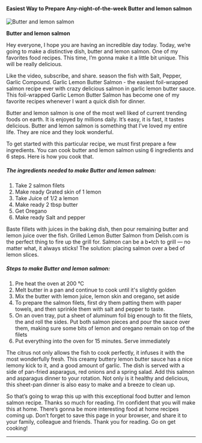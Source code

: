            

#### Easiest Way to Prepare Any-night-of-the-week Butter and lemon salmon

![Butter and lemon salmon](https://img-global.cpcdn.com/recipes/2ba2c537e9300e95/751x532cq70/butter-and-lemon-salmon-recipe-main-photo.jpg)

**Butter and lemon salmon**

Hey everyone, I hope you are having an incredible day today. Today, we’re going to make a distinctive dish, butter and lemon salmon. One of my favorites food recipes. This time, I’m gonna make it a little bit unique. This will be really delicious.

Like the video, subscribe, and share. season the fish with Salt, Pepper, Garlic Compound. Garlic Lemon Butter Salmon - the easiest foil-wrapped salmon recipe ever with crazy delicious salmon in garlic lemon butter sauce. This foil-wrapped Garlic Lemon Butter Salmon has become one of my favorite recipes whenever I want a quick dish for dinner.

Butter and lemon salmon is one of the most well liked of current trending foods on earth. It is enjoyed by millions daily. It’s easy, it is fast, it tastes delicious. Butter and lemon salmon is something that I’ve loved my entire life. They are nice and they look wonderful.

To get started with this particular recipe, we must first prepare a few ingredients. You can cook butter and lemon salmon using 6 ingredients and 6 steps. Here is how you cook that.

##### The ingredients needed to make Butter and lemon salmon:

1.  Take 2 salmon filets
2.  Make ready Grated skin of 1 lemon
3.  Take Juice of 1/2 a lemon
4.  Make ready 2 tbsp butter
5.  Get Oregano
6.  Make ready Salt and pepper

Baste fillets with juices in the baking dish, then pour remaining butter and lemon juice over the fish. Grilled Lemon Butter Salmon from Delish.com is the perfect thing to fire up the grill for. Salmon can be a b•tch to grill — no matter what, it always sticks! The solution: placing salmon over a bed of lemon slices.

##### Steps to make Butter and lemon salmon:

1.  Pre heat the oven at 200 °C
2.  Melt butter in a pan and continue to cook until it's slightly golden
3.  Mix the butter with lemon juice, lemon skin and oregano, set aside
4.  To prepare the salmon filets, first dry them patting them with paper towels, and then sprinkle them with salt and pepper to taste.
5.  On an oven tray, put a sheet of aluminum foil big enough to fit the filets, the and roll the sides. Put both salmon pieces and pour the sauce over them, making sure some bits of lemon and oregano remain on top of the filets
6.  Put everything into the oven for 15 minutes. Serve immediately

The citrus not only allows the fish to cook perfectly, it infuses it with the most wonderfully fresh. This creamy buttery lemon butter sauce has a nice lemony kick to it, and a good amount of garlic. The dish is served with a side of pan-fried asparagus, red onions and a spring salad. Add this salmon and asparagus dinner to your rotation. Not only is it healthy and delicious, this sheet-pan dinner is also easy to make and a breeze to clean up.

So that’s going to wrap this up with this exceptional food butter and lemon salmon recipe. Thanks so much for reading. I’m confident that you will make this at home. There’s gonna be more interesting food at home recipes coming up. Don’t forget to save this page in your browser, and share it to your family, colleague and friends. Thank you for reading. Go on get cooking!

* * *